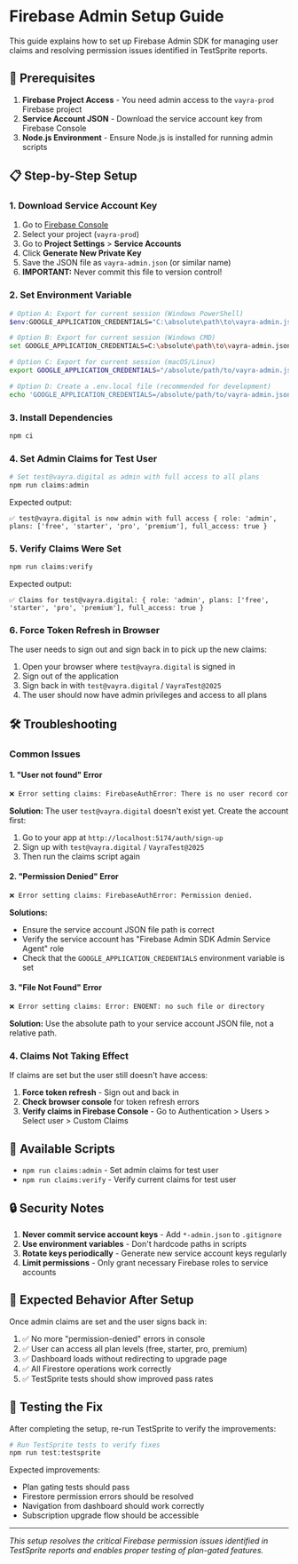 # Firebase Admin Setup Guide

This guide explains how to set up Firebase Admin SDK for managing user claims and resolving permission issues identified in TestSprite reports.

## 🔧 Prerequisites

1. **Firebase Project Access** - You need admin access to the `vayra-prod` Firebase project
2. **Service Account JSON** - Download the service account key from Firebase Console
3. **Node.js Environment** - Ensure Node.js is installed for running admin scripts

## 📋 Step-by-Step Setup

### 1. Download Service Account Key

1. Go to [Firebase Console](https://console.firebase.google.com/)
2. Select your project (`vayra-prod`)
3. Go to **Project Settings** > **Service Accounts**
4. Click **Generate New Private Key**
5. Save the JSON file as `vayra-admin.json` (or similar name)
6. **IMPORTANT:** Never commit this file to version control!

### 2. Set Environment Variable

```bash
# Option A: Export for current session (Windows PowerShell)
$env:GOOGLE_APPLICATION_CREDENTIALS="C:\absolute\path\to\vayra-admin.json"

# Option B: Export for current session (Windows CMD)
set GOOGLE_APPLICATION_CREDENTIALS=C:\absolute\path\to\vayra-admin.json

# Option C: Export for current session (macOS/Linux)
export GOOGLE_APPLICATION_CREDENTIALS="/absolute/path/to/vayra-admin.json"

# Option D: Create a .env.local file (recommended for development)
echo 'GOOGLE_APPLICATION_CREDENTIALS=/absolute/path/to/vayra-admin.json' >> .env.local
```

### 3. Install Dependencies

```bash
npm ci
```

### 4. Set Admin Claims for Test User

```bash
# Set test@vayra.digital as admin with full access to all plans
npm run claims:admin
```

Expected output:
```
✅ test@vayra.digital is now admin with full access { role: 'admin', plans: ['free', 'starter', 'pro', 'premium'], full_access: true }
```

### 5. Verify Claims Were Set

```bash
npm run claims:verify
```

Expected output:
```
✅ Claims for test@vayra.digital: { role: 'admin', plans: ['free', 'starter', 'pro', 'premium'], full_access: true }
```

### 6. Force Token Refresh in Browser

The user needs to sign out and sign back in to pick up the new claims:

1. Open your browser where `test@vayra.digital` is signed in
2. Sign out of the application
3. Sign back in with `test@vayra.digital` / `VayraTest@2025`
4. The user should now have admin privileges and access to all plans

## 🛠️ Troubleshooting

### Common Issues

#### 1. "User not found" Error
```bash
❌ Error setting claims: FirebaseAuthError: There is no user record corresponding to the provided identifier (auth/user-not-found).
```

**Solution:** The user `test@vayra.digital` doesn't exist yet. Create the account first:
1. Go to your app at `http://localhost:5174/auth/sign-up`
2. Sign up with `test@vayra.digital` / `VayraTest@2025`
3. Then run the claims script again

#### 2. "Permission Denied" Error
```bash
❌ Error setting claims: FirebaseAuthError: Permission denied.
```

**Solutions:**
- Ensure the service account JSON file path is correct
- Verify the service account has "Firebase Admin SDK Admin Service Agent" role
- Check that the `GOOGLE_APPLICATION_CREDENTIALS` environment variable is set

#### 3. "File Not Found" Error
```bash
❌ Error setting claims: Error: ENOENT: no such file or directory
```

**Solution:** Use the absolute path to your service account JSON file, not a relative path.

### 4. Claims Not Taking Effect

If claims are set but the user still doesn't have access:

1. **Force token refresh** - Sign out and back in
2. **Check browser console** for token refresh errors
3. **Verify claims in Firebase Console** - Go to Authentication > Users > Select user > Custom Claims

## 📝 Available Scripts

- `npm run claims:admin` - Set admin claims for test user
- `npm run claims:verify` - Verify current claims for test user

## 🔒 Security Notes

1. **Never commit service account keys** - Add `*-admin.json` to `.gitignore`
2. **Use environment variables** - Don't hardcode paths in scripts
3. **Rotate keys periodically** - Generate new service account keys regularly
4. **Limit permissions** - Only grant necessary Firebase roles to service accounts

## 🎯 Expected Behavior After Setup

Once admin claims are set and the user signs back in:

1. ✅ No more "permission-denied" errors in console
2. ✅ User can access all plan levels (free, starter, pro, premium)
3. ✅ Dashboard loads without redirecting to upgrade page
4. ✅ All Firestore operations work correctly
5. ✅ TestSprite tests should show improved pass rates

## 🔄 Testing the Fix

After completing the setup, re-run TestSprite to verify the improvements:

```bash
# Run TestSprite tests to verify fixes
npm run test:testsprite
```

Expected improvements:
- Plan gating tests should pass
- Firestore permission errors should be resolved
- Navigation from dashboard should work correctly
- Subscription upgrade flow should be accessible

---

*This setup resolves the critical Firebase permission issues identified in TestSprite reports and enables proper testing of plan-gated features.*
